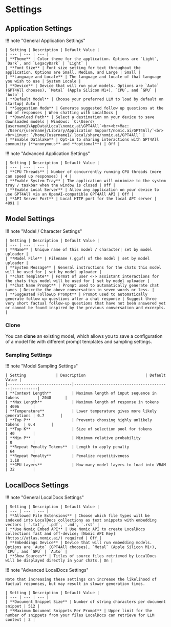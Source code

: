# Settings

## Application Settings

!!! note "General Application Settings"

    | Setting | Description | Default Value |
    | --- | --- | --- |
    | **Theme** | Color theme for the application. Options are `Light`, `Dark`, and `LegacyDark` | `Light` |
    | **Font Size** | Font size setting for text throughout the application. Options are Small, Medium, and Large | Small |
    | **Language and Locale** | The language and locale of that language you wish to use | System Locale |
    | **Device** | Device that will run your models. Options are `Auto` (GPT4All chooses), `Metal` (Apple Silicon M1+), `CPU`, and `GPU` | `Auto` |
    | **Default Model** | Choose your preferred LLM to load by default on startup| Auto |
    | **Suggestion Mode** | Generate suggested follow up questions at the end of responses | When chatting with LocalDocs | 
    | **Download Path** | Select a destination on your device to save downloaded models | Windows: `C:\Users\{username}\AppData\Local\nomic.ai\GPT4All`<br><br>Mac: `/Users/{username}/Library/Application Support/nomic.ai/GPT4All/`<br><br>Linux: `/home/{username}/.local/share/nomic.ai/GPT4All` |
    | **Enable Datalake** | Opt-in to sharing interactions with GPT4All community (**anonymous** and **optional**) | Off |

!!! note "Advanced Application Settings"

    | Setting | Description | Default Value |
    | --- | --- | --- |
    | **CPU Threads** | Number of concurrently running CPU threads (more can speed up responses) | 4 |
    | **Enable System Tray** | The application will minimize to the system tray / taskbar when the window is closed | Off |
    | **Enable Local Server** | Allow any application on your device to use GPT4All via an OpenAI-compatible GPT4All API | Off |
    | **API Server Port** | Local HTTP port for the local API server | 4891 |

## Model Settings

!!! note "Model / Character Settings"

    | Setting | Description | Default Value |
    | --- | --- | --- |
    | **Name** | Unique name of this model / character| set by model uploader |
    | **Model File** | Filename (.gguf) of the model | set by model uploader |
    | **System Message** | General instructions for the chats this model will be used for | set by model uploader |
    | **Chat Template** | Format of user <-> assistant interactions for the chats this model will be used for | set by model uploader |
    | **Chat Name Prompt** | Prompt used to automatically generate chat names | Describe the above conversation in seven words or less. |
    | **Suggested FollowUp Prompt** | Prompt used to automatically generate follow up questions after a chat response | Suggest three very short factual follow-up questions that have not been answered yet or cannot be found inspired by the previous conversation and excerpts. |

### Clone

You can **clone** an existing model, which allows you to save a configuration of a model file with different prompt templates and sampling settings.

### Sampling Settings

!!! note "Model Sampling Settings"

    | Setting             | Description                          | Default Value |
    |----------------------------|------------------------------------------|-----------|
    | **Context Length**         | Maximum length of input sequence in tokens        | 2048      |
    | **Max Length**             | Maximum length of response in tokens     | 4096      |
    | **Temperature**            | Lower temperature gives more likely generations | 0.7       |
    | **Top P**                  | Prevents choosing highly unlikely tokens  | 0.4       |
    | **Top K**                  | Size of selection pool for tokens         | 40        |
    | **Min P**                  | Minimum relative probability              | 0         |
    | **Repeat Penalty Tokens**  | Length to apply penalty                   | 64        |
    | **Repeat Penalty**         | Penalize repetitiveness                   | 1.18      |
    | **GPU Layers**             | How many model layers to load into VRAM     | 32        |

## LocalDocs Settings

!!! note "General LocalDocs Settings"

    | Setting | Description | Default Value |
    | --- | --- | --- |
    | **Allowed File Extensions** | Choose which file types will be indexed into LocalDocs collections as text snippets with embedding vectors | `.txt`, `.pdf`, `.md`, `.rst` |
    | **Use Nomic Embed API** | Use Nomic API to create LocalDocs collections fast and off-device; [Nomic API Key](https://atlas.nomic.ai/) required | Off |
    | **Embeddings Device** | Device that will run embedding models. Options are `Auto` (GPT4All chooses), `Metal` (Apple Silicon M1+), `CPU`, and `GPU` | `Auto` |
    | **Show Sources** | Titles of source files retrieved by LocalDocs will be displayed directly in your chats.| On |

!!! note "Advanced LocalDocs Settings"

    Note that increasing these settings can increase the likelihood of factual responses, but may result in slower generation times.

    | Setting | Description | Default Value |
    | --- | --- | --- |
    | **Document Snippet Size** | Number of string characters per document snippet | 512 |
    | **Maximum Document Snippets Per Prompt** | Upper limit for the number of snippets from your files LocalDocs can retrieve for LLM context | 3 |
